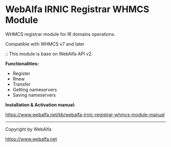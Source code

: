 WebAlfa IRNIC Registrar WHMCS Module
=====================================
WHMCS registrar module for IR domains operations.

Compatible with WHMCS v7 and later

:: This module is base on WebAlfa API v2.

**Functionalities:**
- Register
- Rnew
- Transfer
- Getting nameservers
- Saving nameservers

**Installation & Activation manual:**

https://www.webalfa.net/kb/webalfa-irnic-registrar-whmcs-module-manual

------------------
Copyright by WebAlfa

https://www.webalfa.net